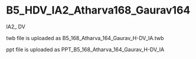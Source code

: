 # B5_HDV_IA2_Atharva168_Gaurav164
IA2_ DV 

twb file is uploaded as B5_168_Atharva_164_Gaurav_H-DV_IA.twb

ppt file is uploaded as PPT_B5_168_Atharva_164_Gaurav_H-DV_IA
